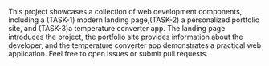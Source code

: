 This project showcases a collection of web development components, including a (TASK-1) modern landing page,(TASK-2) a personalized portfolio site, and (TASK-3)a temperature converter app. The landing page introduces the project, the portfolio site provides information about the developer, and the temperature converter app demonstrates a practical web application. Feel free to open issues or submit pull requests.
